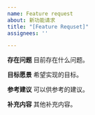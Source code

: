 ```yaml
---
name: Feature request
about: 新功能请求
title: "[Feature Requset]"
assignees: ''

---
```


**存在问题**
目前存在什么问题。

**目标愿景**
希望实现的目标。

**参考建议**
可以供参考的建议。

**补充内容**
其他补充内容。
